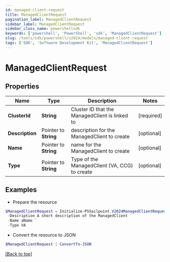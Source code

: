 ```yaml
---
id: managed-client-request
title: ManagedClientRequest
pagination_label: ManagedClientRequest
sidebar_label: ManagedClientRequest
sidebar_class_name: powershellsdk
keywords: ['powershell', 'PowerShell', 'sdk', 'ManagedClientRequest'] 
slug: /tools/sdk/powershell/v2024/models/managed-client-request
tags: ['SDK', 'Software Development Kit', 'ManagedClientRequest']
---
```



# ManagedClientRequest

## Properties

Name | Type | Description | Notes
------------ | ------------- | ------------- | -------------
**ClusterId** |  **String** | Cluster ID that the ManagedClient is linked to | [required]
**Description** |  Pointer to **String** | description for the ManagedClient to create | [optional] 
**Name** |  Pointer to **String** | name for the ManagedClient to create | [optional] 
**Type** |  Pointer to **String** | Type of the ManagedClient (VA, CCG) to create | [optional] 

## Examples

- Prepare the resource
```powershell
$ManagedClientRequest = Initialize-PSSailpoint.V2024ManagedClientRequest  -ClusterId aClusterId `
 -Description A short description of the ManagedClient `
 -Name aName `
 -Type VA
```

- Convert the resource to JSON
```powershell
$ManagedClientRequest | ConvertTo-JSON
```


[[Back to top]](#) 


